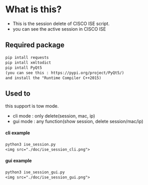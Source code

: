 # What is this?
 - This is the session delete of CISCO ISE script.
 - you can see the active session in CISCO ISE

## Required package
	pip intall requests
	pip intall xmltodict
	pip intall PyQt5
	(you can see this : https://pypi.org/project/PyQt5/)
	and install the "Runtime Compiler C++2015)

## Used to
 this support is tow mode.
 - cli mode : only delete(session, mac, ip)
 - gui mode : any function(show session, delete session/mac/ip)

#### cli example
	python3 ise_session.py
	<img src="./doc/ise_session_cli.png">
	
#### gui example
	python3 ise_session_gui.py
	<img src="./doc/ise_session_gui.png">
	
